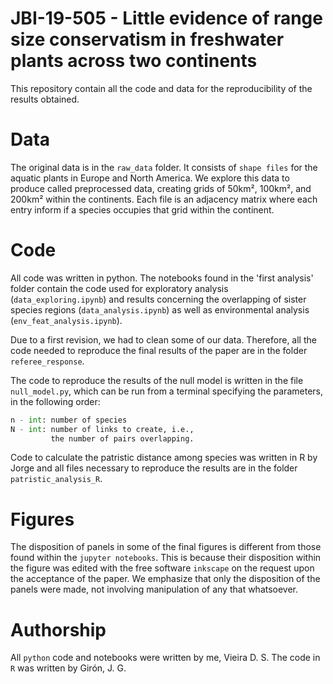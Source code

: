 # JBI-19-505 - Little evidence of range size conservatism in freshwater plants across two continents

This repository contain all the code and data for the reproducibility of the results obtained.

# Data

The original data is in the `raw_data` folder. It consists of `shape files` for the aquatic plants in Europe and North America. We explore this data to produce called preprocessed data, creating grids of 50km², 100km², and 200km² within the continents.  Each file is an adjacency matrix where each entry inform if a species occupies that grid within the continent.

# Code

All code was written in python. The notebooks found in the 'first analysis' folder contain the code used for exploratory analysis (`data_exploring.ipynb`) and results concerning the overlapping of sister species regions (`data_analysis.ipynb`) as well as environmental analysis (`env_feat_analysis.ipynb`). 

Due to a first revision, we had to clean some of our data. Therefore, all the code needed to reproduce the final results of the paper are in the folder `referee_response`. 

The code to reproduce the results of the null model is written in the file `null_model.py`, which can be run from a terminal specifying the parameters, in the following order: 
```python
n - int: number of species
N - int: number of links to create, i.e., 
         the number of pairs overlapping.
```

Code to calculate the patristic distance among species was written in R by Jorge and all files necessary to reproduce the results are in the folder `patristic_analysis_R`.

# Figures

The disposition of panels in some of the final figures is different from those found within the `jupyter notebooks`. This is because their disposition within the figure was edited with the free software `inkscape` on the request upon the acceptance of the paper. We emphasize that only the disposition of the panels were made, not involving manipulation of any that whatsoever.  

# Authorship

All `python` code and notebooks were written by me, Vieira D. S. The code in `R` was written by Girón, J. G.